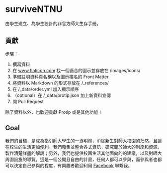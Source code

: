 # surviveNTNU
由學生建立、為學生設計的非官方師大生存手冊。

## 貢獻
步驟：
1. 撰寫資料
2. 在 www.flaticon.com 找一個適合的圖示並存放在 /images/icons/
3. 準備註明資料頁名稱以及圖示檔名的 Front Matter
4. 將資料以 Markdown 的形式存放在 /\_references/
5. 在 /\_data/order.yml 加入顯示順序
6. （optional）在 /\_data/protip.json 加上新資料宣傳
7. 開 Pull Request

除了資料以外，也歡迎貢獻 Protip 或是其他功能！

## Goal
我們的目標，是成為指引師大學生的一盞明燈，消除新生對師大校園的茫然，且讓在校生的生活更加便利。我們蒐集並整合各式資訊，研究關於師大的制度和資源，製作清楚詳盡的解說；另外，我們也提供校園生活其他面向的的建議，以及對師大周圍設施的導覽。這是一個公開且自由的計畫，任何人都可以參與，而參與者也都可以決定自己參與的程度，有興趣者歡迎利用 [Facebook](https://www.facebook.com/ChihchengYuan) 聯繫我。
